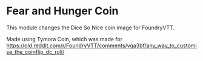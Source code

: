 # Fear and Hunger Coin

This module changes the Dice So Nice coin image for FoundryVTT.

Made using Tymora Coin, which was made for https://old.reddit.com/r/FoundryVTT/comments/vga3bf/any_way_to_customise_the_coinflip_dc_roll/
